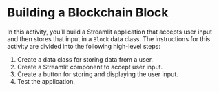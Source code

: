 # Building a Blockchain Block

In this activity, you’ll build a Streamlit application that accepts user input and then stores that input in a `Block` data class.
The instructions for this activity are divided into the following high-level steps:
1. Create a data class for storing data from a user.
2. Create a Streamlit component to accept user input.
3. Create a button for storing and displaying the user input.
4. Test the application.